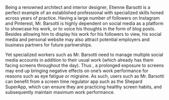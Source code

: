 Being a renowned architect and interior designer, Etienne Barsotti is a perfect example of an established professional with specialized skills honed across years of practice. Having a large number of followers on Instagram and Pinterest, Mr. Barsotti is highly dependent on social media as a platform to showcase his work, or to voice his thoughts in the form of blog posts. Besides allowing him to display his work for his followers to view, his social media and personal website may also attract potential employers and business partners for future partnerships. 

Yet specialized workers such as Mr. Barsotti need to manage multiple social media accounts in addition to their usual work (which already has them facing screens throughout the day). Thus , a prolonged exposure to screens may end up bringing negative effects on one’s work performance for reasons such as eye fatigue or migraine. As such, users such as Mr. Barsotti can benefit from a screen time regulator app such as the Shepard SuperApp, which can ensure they are practicing healthy screen habits, and subsequently maintain maximum work performance.

